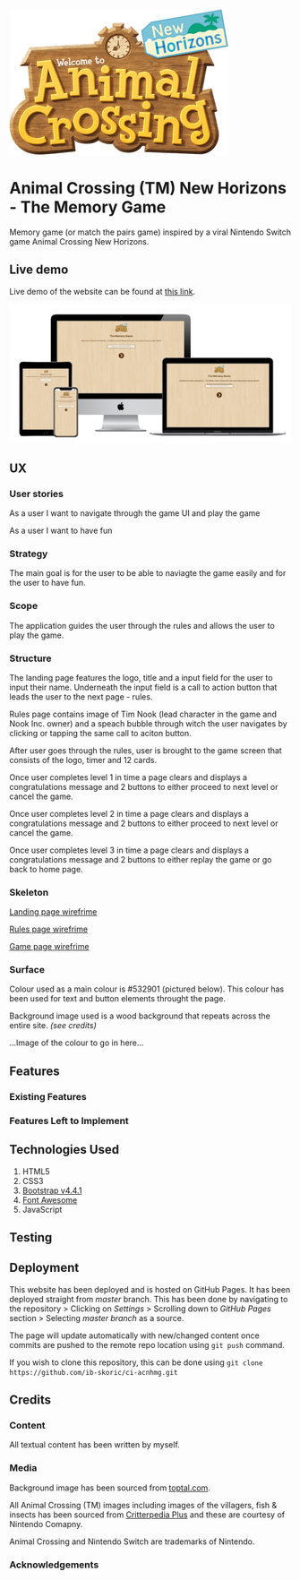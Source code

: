 
![alt text](./assets/images/ac-newhorizons-logo.png "Animal Crossing (TM) New Horizons Logo")
# Animal Crossing (TM) New Horizons - The Memory Game

Memory game (or match the pairs game) inspired by a viral Nintendo Switch game Animal Crossing New Horizons. 

## Live demo

Live demo of the website can be found at [this link](https://ib-skoric.github.io/ci-acnhmg/).

![alt text](./assets/docs/responsive-showcase.png "Animal Crossing (TM) New Horizons Logo")
 
## UX

### User stories

As a user I want to navigate through the game UI and play the game

As a user I want to have fun

### Strategy

The main goal is for the user to be able to naviagte the game easily and for the user to have fun.

### Scope

The application guides the user through the rules and allows the user to play the game.

### Structure

The landing page features the logo, title and a input field for the user to input their name. Underneath the input field is a call to action button that leads the user to the next page - rules.

Rules page contains image of Tim Nook (lead character in the game and Nook Inc. owner) and a speach bubble through witch the user navigates by clicking or tapping the same call to aciton button.

After user goes through the rules, user is brought to the game screen that consists of the logo, timer and 12 cards.

Once user completes level 1 in time a page clears and displays a congratulations message and 2 buttons to either proceed to next level or cancel the game.

Once user completes level 2 in time a page clears and displays a congratulations message and 2 buttons to either proceed to next level or cancel the game.

Once user completes level 3 in time a page clears and displays a congratulations message and 2 buttons to either replay the game or go back to home page.

### Skeleton

[Landing page wirefrime](assets/docs/landing-wireframe.png)

[Rules page wirefrime](assets/docs/rules-wireframe.png)

[Game page wirefrime](assets/docs/game-wireframe.png)

### Surface 

Colour used as a main colour is #532901 (pictured below). This colour has been used for text and button elements throught the page.

Background image used is a wood background that repeats across the entire site. *(see credits)*

...Image of the colour to go in here...

## Features
 
### Existing Features


### Features Left to Implement


## Technologies Used

1. HTML5
2. CSS3
3. [Bootstrap v4.4.1](https://getbootstrap.com/)
4. [Font Awesome](https://fontawesome.com/start)
5. JavaScript 

## Testing


## Deployment

This website has been deployed and is hosted on GitHub Pages. It has been deployed straight from *master* branch. This has been done by navigating to the repository > Clicking on *Settings* > Scrolling down to *GitHub Pages* section > Selecting *master branch* as a source. 

The page will update automatically with new/changed content once commits are pushed to the remote repo location using `git push` command. 

If you wish to clone this repository, this can be done using `git clone https://github.com/ib-skoric/ci-acnhmg.git`

## Credits

### Content

All textual content has been written by myself. 

### Media

Background image has been sourced from [toptal.com](https://www.toptal.com/designers/subtlepatterns/retina-wood/).

All Animal Crossing (TM) images including images of the villagers, fish & insects has been sourced from [Critterpedia Plus](https://critterpedia-plus.mutoo.im/) and these are courtesy of Nintendo Comapny.

Animal Crossing and Nintendo Switch are trademarks of Nintendo. 

### Acknowledgements


